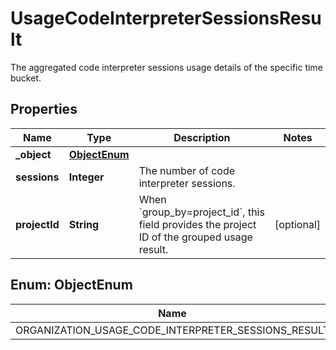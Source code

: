 

# UsageCodeInterpreterSessionsResult

The aggregated code interpreter sessions usage details of the specific time bucket.

## Properties

| Name | Type | Description | Notes |
|------------ | ------------- | ------------- | -------------|
|**_object** | [**ObjectEnum**](#ObjectEnum) |  |  |
|**sessions** | **Integer** | The number of code interpreter sessions. |  |
|**projectId** | **String** | When &#x60;group_by&#x3D;project_id&#x60;, this field provides the project ID of the grouped usage result. |  [optional] |



## Enum: ObjectEnum

| Name | Value |
|---- | -----|
| ORGANIZATION_USAGE_CODE_INTERPRETER_SESSIONS_RESULT | &quot;organization.usage.code_interpreter_sessions.result&quot; |



